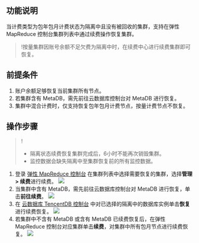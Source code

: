 ## 功能说明
当计费类型为包年包月计费状态为隔离中且没有被回收的集群，支持在弹性 MapReduce 控制台集群列表中通过续费操作恢复集群。
>!按量集群因账号余额不足欠费为隔离中时，在续费中心进行续费集群即可恢复。

## 前提条件
1. 账户余额足够恢复当前集群所有节点。
2. 若集群含有 MetaDB，需先前往云数据库控制台对 MetaDB 进行恢复。
3. 集群中混合计费时，仅支持恢复包年包月计费节点，按量计费节点不恢复。

## 操作步骤
>!
>- 隔离状态续费恢复集群完成后，6小时不能再次销毁集群。
>- 监控数据会缺失隔离中至集群恢复前的所有监控数据。

1. 登录 [弹性 MapReduce 控制台](https://console.cloud.tencent.com/emr) 在集群列表中选择需要恢复的集群，选择**管理 > 续费**进行续费。
![](https://main.qcloudimg.com/raw/39723e8eb81a2d21d5e5e064951ec7c9.png)
2. 当集群中含有 MetaDB，需先前往云数据库控制台对 MetaDB 进行恢复，单击**前往续费**。
 ![](https://main.qcloudimg.com/raw/6d478beabf47c19e791956cee625c8e4.png)
3. 在 [云数据库 TencentDB 控制台](https://console.cloud.tencent.com/cdb) 中对已选择的隔离中的数据库实例单击**恢复**进行续费恢复。
![](https://main.qcloudimg.com/raw/4f066a1860fad1d1865a6a65e90bb5a8.png)
4. 若集群中不含有 MetaDB 或含有 MetaDB 已续费恢复后，在弹性 MapReduce 控制台对应集群单击**续费**，对集群中所有包月节点进行续费恢复。
 ![](https://main.qcloudimg.com/raw/be0b34fa514ef435edafe03e8fdf8f96.png)


